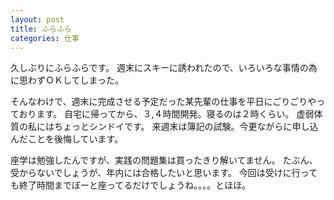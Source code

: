 ```yaml
---
layout: post
title: ふらふら
categories: 仕事
---
```


久しぶりにふらふらです。
週末にスキーに誘われたので、いろいろな事情の為に思わずＯＫしてしまった。

そんなわけで、週末に完成させる予定だった某先輩の仕事を平日にごりごりやっております。
自宅に帰ってから、３,４時間開発。寝るのは２時くらい。
虚弱体質の私にはちょっとシンドイです。
来週末は簿記の試験。今更ながらに申し込んだことを後悔しています。

座学は勉強したんですが、実践の問題集は買ったきり解いてません。
たぶん、受からないでしょうが、年内には合格したいと思います。
今回は受けに行っても終了時間までぼーと座ってるだけでしょうね。。。。とほほ。
